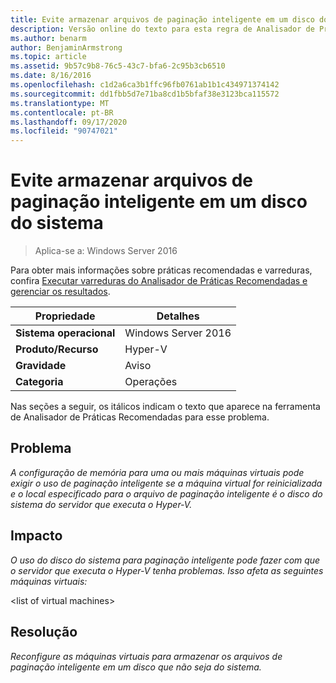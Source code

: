 ```yaml
---
title: Evite armazenar arquivos de paginação inteligente em um disco do sistema
description: Versão online do texto para esta regra de Analisador de Práticas Recomendadas.
ms.author: benarm
author: BenjaminArmstrong
ms.topic: article
ms.assetid: 9b57c9b8-76c5-43c7-bfa6-2c95b3cb6510
ms.date: 8/16/2016
ms.openlocfilehash: c1d2a6ca3b1ffc96fb0761ab1b1c434971374142
ms.sourcegitcommit: dd1fbb5d7e71ba8cd1b5bfaf38e3123bca115572
ms.translationtype: MT
ms.contentlocale: pt-BR
ms.lasthandoff: 09/17/2020
ms.locfileid: "90747021"
---
```

# <a name="avoid-storing-smart-paging-files-on-a-system-disk"></a>Evite armazenar arquivos de paginação inteligente em um disco do sistema

>Aplica-se a: Windows Server 2016

Para obter mais informações sobre práticas recomendadas e varreduras, confira [Executar varreduras do Analisador de Práticas Recomendadas e gerenciar os resultados](https://go.microsoft.com/fwlink/p/?LinkID=223177).

|Propriedade|Detalhes|
|-|-|
|**Sistema operacional**|Windows Server 2016|
|**Produto/Recurso**|Hyper-V|
|**Gravidade**|Aviso|
|**Categoria**|Operações|

Nas seções a seguir, os itálicos indicam o texto que aparece na ferramenta de Analisador de Práticas Recomendadas para esse problema.

## <a name="issue"></a>Problema
*A configuração de memória para uma ou mais máquinas virtuais pode exigir o uso de paginação inteligente se a máquina virtual for reinicializada e o local especificado para o arquivo de paginação inteligente é o disco do sistema do servidor que executa o Hyper-V.*

## <a name="impact"></a>Impacto
*O uso do disco do sistema para paginação inteligente pode fazer com que o servidor que executa o Hyper-V tenha problemas. Isso afeta as seguintes máquinas virtuais:*

\<list of virtual machines>

## <a name="resolution"></a>Resolução
*Reconfigure as máquinas virtuais para armazenar os arquivos de paginação inteligente em um disco que não seja do sistema.*



